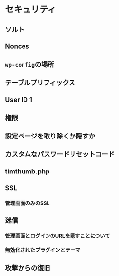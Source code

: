# セキュリティ

## ソルト

## Nonces

## `wp-config`の場所

## テーブルプリフィックス

## User ID 1

## 権限

## 設定ページを取り除くか隠すか

## カスタムなパスワードリセットコード

## timthumb.php

## SSL

### 管理画面のみのSSL

## 迷信

### 管理画面とログインのURLを隠すことについて

### 無効化されたプラグインとテーマ

## 攻撃からの復旧

